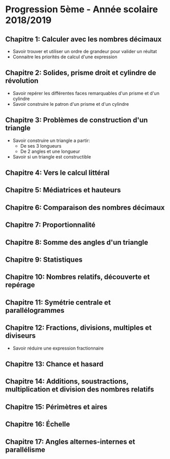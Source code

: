 Progression 5ème - Année scolaire 2018/2019
===

Chapitre 1: Calculer avec les nombres décimaux
---
* Savoir trouver et utiliser un ordre de grandeur pour valider un réultat
* Connaitre les priorités de calcul d'une expression

Chapitre 2: Solides, prisme droit et cylindre de révolution
---
* Savoir repérer les différentes faces remarquables d'un prisme et d'un cylindre
* Savoir construire le patron d'un prisme et d'un cylindre

Chapitre 3: Problèmes de construction d'un triangle
---
* Savoir construire un triangle a partir:
	* De ses 3 longueurs
	* De 2 angles et une longueur
* Savoir si un triangle est constructible 

Chapitre 4: Vers le calcul littéral
---

Chapitre 5: Médiatrices et hauteurs
---

Chapitre 6: Comparaison des nombres décimaux
---

Chapitre 7: Proportionnalité
---

Chapitre 8: Somme des angles d'un triangle
---

Chapitre 9: Statistiques
---

Chapitre 10: Nombres relatifs, découverte et repérage
---

Chapitre 11: Symétrie centrale et parallélogrammes
---

Chapitre 12: Fractions, divisions, multiples et diviseurs
---
* Savoir réduire une expression fractionnaire

Chapitre 13: Chance et hasard
---

Chapitre 14: Additions, soustractions, multiplication et division des nombres relatifs
---

Chapitre 15: Périmètres et aires
---

Chapitre 16: Échelle
---

Chapitre 17: Angles alternes-internes et parallélisme
---
